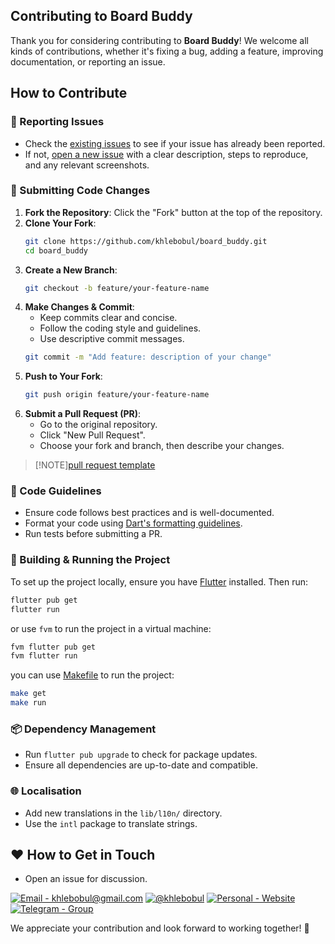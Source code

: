 ## Contributing to Board Buddy

Thank you for considering contributing to **Board Buddy**! We welcome all kinds of contributions, whether it's fixing a bug, adding a feature, improving documentation, or reporting an issue.

## How to Contribute

### 📌 Reporting Issues
- Check the [existing issues](https://github.com/khlebobul/board_buddy/issues) to see if your issue has already been reported.
- If not, [open a new issue](https://github.com/khlebobul/board_buddy/issues/new) with a clear description, steps to reproduce, and any relevant screenshots.

### 🚀 Submitting Code Changes
1. **Fork the Repository**: Click the "Fork" button at the top of the repository.
2. **Clone Your Fork**:
   ```sh
   git clone https://github.com/khlebobul/board_buddy.git
   cd board_buddy
   ```
3. **Create a New Branch**:
   ```sh
   git checkout -b feature/your-feature-name
   ```
4. **Make Changes & Commit**:
   - Keep commits clear and concise.
   - Follow the coding style and guidelines.
   - Use descriptive commit messages.
   ```sh
   git commit -m "Add feature: description of your change"
   ```
5. **Push to Your Fork**:
   ```sh
   git push origin feature/your-feature-name
   ```
6. **Submit a Pull Request (PR)**:
   - Go to the original repository.
   - Click "New Pull Request".
   - Choose your fork and branch, then describe your changes.

>[!NOTE][pull request template](https://github.com/khlebobul/board_buddy/blob/main/.github/pull_request_template.md)

### 📜 Code Guidelines
- Ensure code follows best practices and is well-documented.
- Format your code using [Dart's formatting guidelines](https://dart.dev/guides/language/effective-dart/style).
- Run tests before submitting a PR.

### 🔧 Building & Running the Project
To set up the project locally, ensure you have [Flutter](https://flutter.dev) installed. Then run:
```sh
flutter pub get
flutter run
```

or use `fvm` to run the project in a virtual machine:
```sh
fvm flutter pub get
fvm flutter run
```

you can use [Makefile](https://github.com/khlebobul/board_buddy/blob/main/Makefile) to run the project:
```sh
make get
make run
```

### 📦 Dependency Management
- Run `flutter pub upgrade` to check for package updates.
- Ensure all dependencies are up-to-date and compatible.

### 🌐 Localisation
- Add new translations in the `lib/l10n/` directory.
- Use the `intl` package to translate strings.

## ❤️ How to Get in Touch
- Open an issue for discussion.

[![Email - khlebobul@gmail.com](https://img.shields.io/badge/Email-khlebobul%40gmail.com-414141?style=for-the-badge&logo=Email&logoColor=F1F1F1)](mailto:khlebobul@gmail.com) [![@khlebobul](https://img.shields.io/badge/%40khlebobul-414141?style=for-the-badge&logo=Telegram&logoColor=F1F1F1)](https://t.me/khlebobul) [![Personal - Website](https://img.shields.io/badge/Personal-Website-414141?style=for-the-badge&logo=Personal&logoColor=F1F1F1)](https://khlebobul.github.io/) [![Telegram - Group](https://img.shields.io/badge/Telegram-Group-414141?style=for-the-badge&logo=Telegram&logoColor=F1F1F1)](https://t.me/board_buddy)

We appreciate your contribution and look forward to working together! 🚀

